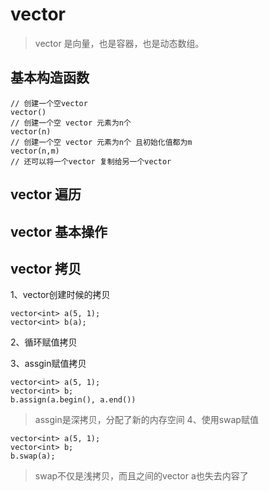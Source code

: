 # vector

> vector 是向量，也是容器，也是动态数组。

## 基本构造函数

```
// 创建一个空vector
vector()
// 创建一个空 vector 元素为n个
vector(n)
// 创建一个空 vector 元素为n个 且初始化值都为m
vector(n,m)
// 还可以将一个vector 复制给另一个vector
```

## vector 遍历

## vector 基本操作

## vector 拷贝

1、vector创建时候的拷贝
```
vector<int> a(5, 1);
vector<int> b(a);
```
2、循环赋值拷贝

3、assgin赋值拷贝
```
vector<int> a(5, 1);
vector<int> b;
b.assign(a.begin(), a.end())
```
> assgin是深拷贝，分配了新的内存空间
4、使用swap赋值
```
vector<int> a(5, 1);
vector<int> b;
b.swap(a);
```
> swap不仅是浅拷贝，而且之间的vector<int> a也失去内容了